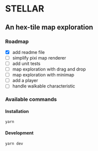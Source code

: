 # STELLAR

## An hex-tile map exploration

### Roadmap

- [x] add readme file
- [ ] simplify pixi map renderer
- [ ] add unit tests
- [ ] map exploration with drag and drop
- [ ] map exploration with minimap
- [ ] add a player
- [ ] handle walkable characteristic

### Available commands

#### Installation

`yarn`

#### Development

`yarn dev`
